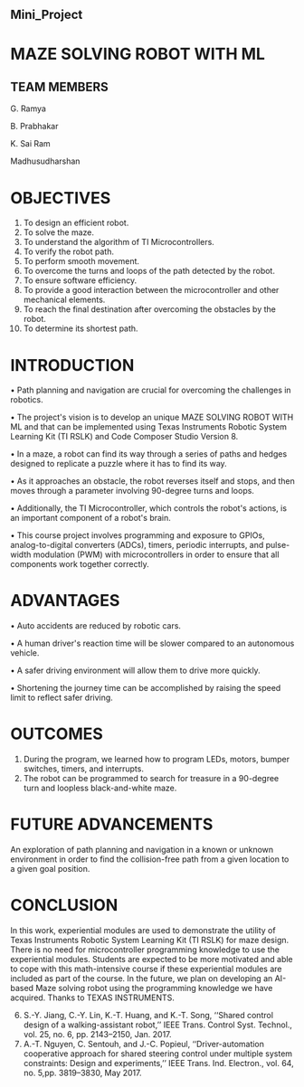 ## Mini_Project

# MAZE SOLVING ROBOT WITH ML

## TEAM MEMBERS
G. Ramya

B. Prabhakar

K. Sai Ram

Madhusudharshan

# OBJECTIVES

1. To design an efficient robot.
2. To solve the maze.
3. To understand the algorithm of TI Microcontrollers.
4. To verify the robot path.
5. To perform smooth movement.
6. To overcome the turns and loops of the path detected by the robot.
7. To ensure software efficiency.
8. To provide a good interaction between the microcontroller and other mechanical 
elements.
9. To reach the final destination after overcoming the obstacles by the robot.
10. To determine its shortest path.

# INTRODUCTION

• Path planning and navigation are crucial for overcoming the challenges in 
robotics. 

• The project's vision is to develop an unique MAZE SOLVING ROBOT WITH ML and 
that can be implemented using Texas Instruments Robotic System Learning Kit (TI 
RSLK) and Code Composer Studio Version 8. 

• In a maze, a robot can find its way through a series of paths and hedges designed 
to replicate a puzzle where it has to find its way. 

• As it approaches an obstacle, the robot reverses itself and stops, and then moves 
through a parameter involving 90-degree turns and loops. 

• Additionally, the TI Microcontroller, which controls the robot's actions, is an 
important component of a robot's brain. 

• This course project involves programming and exposure to GPIOs, 
analog-to-digital converters (ADCs), timers, periodic interrupts, and pulse-width 
modulation (PWM) with microcontrollers in order to ensure that all components 
work together correctly.

# ADVANTAGES

• Auto accidents are reduced by robotic cars.

• A human driver's reaction time will be slower compared 
to an autonomous vehicle.

• A safer driving environment will allow them to drive 
more quickly.

• Shortening the journey time can be accomplished by 
raising the speed limit to reflect safer driving.

# OUTCOMES
1. During the program, we learned how to program LEDs,
motors, bumper switches, timers, and interrupts.
2. The robot can be programmed to search for treasure in a
90-degree turn and loopless black-and-white maze.

# FUTURE ADVANCEMENTS

An exploration of path planning and navigation in a 
known or unknown environment in order to find the 
collision-free path from a given location to a given goal 
position.

# CONCLUSION

In this work, experiential modules are used to demonstrate the utility of 
Texas Instruments Robotic System Learning Kit (TI RSLK) for maze 
design. There is no need for microcontroller programming knowledge to use 
the experiential modules. Students are expected to be more motivated and 
able to cope with this math-intensive course if these experiential modules are 
included as part of the course. In the future, we plan on developing an 
AI-based Maze solving robot using the programming knowledge we have 
acquired. Thanks to TEXAS INSTRUMENTS. 

6. S.-Y. Jiang, C.-Y. Lin, K.-T. Huang, and K.-T. Song, ‘‘Shared control design of a walking-assistant 
robot,’’ IEEE Trans. Control Syst. Technol., vol. 25, no. 6, pp. 2143–2150, Jan. 2017.
7. A.-T. Nguyen, C. Sentouh, and J.-C. Popieul, ‘‘Driver-automation cooperative approach for 
shared steering control under multiple system constraints: Design and experiments,’’ IEEE 
Trans. Ind. Electron., vol. 64, no. 5,pp. 3819–3830, May 2017.
